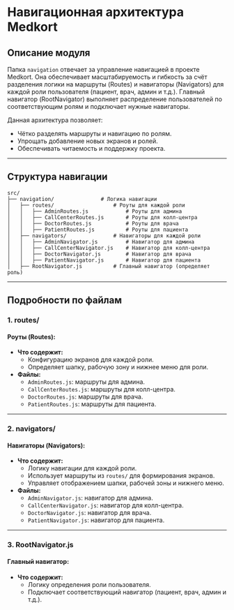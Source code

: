 # Навигационная архитектура Medkort

## **Описание модуля**
Папка `navigation` отвечает за управление навигацией в проекте Medkort. Она обеспечивает масштабируемость и гибкость за счёт разделения логики на маршруты (Routes) и навигаторы (Navigators) для каждой роли пользователя (пациент, врач, админ и т.д.). Главный навигатор (RootNavigator) выполняет распределение пользователей по соответствующим ролям и подключает нужные навигаторы.

Данная архитектура позволяет:
- Чётко разделять маршруты и навигацию по ролям.
- Упрощать добавление новых экранов и ролей.
- Обеспечивать читаемость и поддержку проекта.

---

## **Структура навигации**
```plaintext
src/
├── navigation/               # Логика навигации
│   ├── routes/                   # Роуты для каждой роли
│   │   ├── AdminRoutes.js            # Роуты для админа
│   │   ├── CallCenterRoutes.js       # Роуты для колл-центра
│   │   ├── DoctorRoutes.js           # Роуты для врача
│   │   ├── PatientRoutes.js          # Роуты для пациента
│   ├── navigators/               # Навигаторы для каждой роли
│   │   ├── AdminNavigator.js         # Навигатор для админа
│   │   ├── CallCenterNavigator.js    # Навигатор для колл-центра
│   │   ├── DoctorNavigator.js        # Навигатор для врача
│   │   ├── PatientNavigator.js       # Навигатор для пациента
│   ├── RootNavigator.js          # Главный навигатор (определяет роль)
```

---

## **Подробности по файлам**

### **1. routes/**
#### Роуты (Routes):
- **Что содержит:**
  - Конфигурацию экранов для каждой роли.
  - Определяет шапку, рабочую зону и нижнее меню для роли.
- **Файлы:**
  - `AdminRoutes.js`: маршруты для админа.
  - `CallCenterRoutes.js`: маршруты для колл-центра.
  - `DoctorRoutes.js`: маршруты для врача.
  - `PatientRoutes.js`: маршруты для пациента.

---

### **2. navigators/**
#### Навигаторы (Navigators):
- **Что содержит:**
  - Логику навигации для каждой роли.
  - Использует маршруты из `routes/` для формирования экранов.
  - Управляет отображением шапки, рабочей зоны и нижнего меню.
- **Файлы:**
  - `AdminNavigator.js`: навигатор для админа.
  - `CallCenterNavigator.js`: навигатор для колл-центра.
  - `DoctorNavigator.js`: навигатор для врача.
  - `PatientNavigator.js`: навигатор для пациента.

---

### **3. RootNavigator.js**
#### Главный навигатор:
- **Что содержит:**
  - Логику определения роли пользователя.
  - Подключает соответствующий навигатор (пациент, врач, админ и т.д.).
